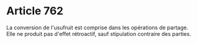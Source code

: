 # Article 762

La conversion de l'usufruit est comprise dans les opérations de partage. Elle ne produit pas d'effet rétroactif, sauf stipulation contraire des parties.
